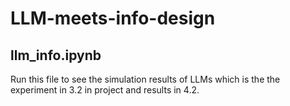 # LLM-meets-info-design

## llm_info.ipynb
Run this file to see the simulation results of LLMs which is the the experiment in 3.2 in project and results in 4.2. 
